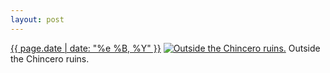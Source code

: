 ```yaml
---
layout: post
---
```


<p>
  <time><a href="/178">{{ page.date | date: "%e %B, %Y" }}</a></time>
  <a href="/178"><img src="{{ site.assets_url }}/178-640.jpg" srcset="{{ site.assets_url }}/178-1280.jpg 1280w, {{ site.assets_url }}/178-960.jpg 960w, {{ site.assets_url }}/178-640.jpg 640w, {{ site.assets_url }}/178-320.jpg 320w" sizes="(min-width: 700px) 50vw, calc(100vw - 2rem)" alt="Outside the Chincero ruins." /></a>
  <span>Outside the Chincero ruins.</span>
</p>
